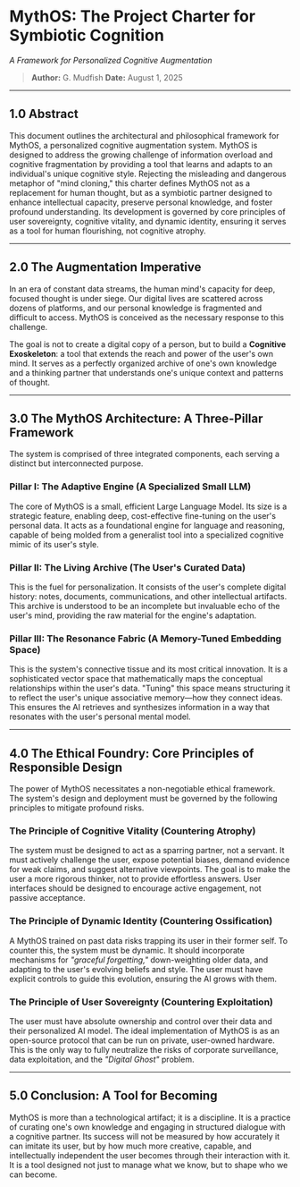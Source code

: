 # MythOS: The Project Charter for Symbiotic Cognition

*A Framework for Personalized Cognitive Augmentation*

> **Author:** G. Mudfish 
> **Date:** August 1, 2025  


---

## 1.0 Abstract

This document outlines the architectural and philosophical framework for MythOS, a personalized cognitive augmentation system. MythOS is designed to address the growing challenge of information overload and cognitive fragmentation by providing a tool that learns and adapts to an individual's unique cognitive style. Rejecting the misleading and dangerous metaphor of "mind cloning," this charter defines MythOS not as a replacement for human thought, but as a symbiotic partner designed to enhance intellectual capacity, preserve personal knowledge, and foster profound understanding. Its development is governed by core principles of user sovereignty, cognitive vitality, and dynamic identity, ensuring it serves as a tool for human flourishing, not cognitive atrophy.

---

## 2.0 The Augmentation Imperative

In an era of constant data streams, the human mind's capacity for deep, focused thought is under siege. Our digital lives are scattered across dozens of platforms, and our personal knowledge is fragmented and difficult to access. MythOS is conceived as the necessary response to this challenge.

The goal is not to create a digital copy of a person, but to build a **Cognitive Exoskeleton**: a tool that extends the reach and power of the user's own mind. It serves as a perfectly organized archive of one's own knowledge and a thinking partner that understands one's unique context and patterns of thought.

---

## 3.0 The MythOS Architecture: A Three-Pillar Framework

The system is comprised of three integrated components, each serving a distinct but interconnected purpose.

### Pillar I: The Adaptive Engine (A Specialized Small LLM)

The core of MythOS is a small, efficient Large Language Model. Its size is a strategic feature, enabling deep, cost-effective fine-tuning on the user's personal data. It acts as a foundational engine for language and reasoning, capable of being molded from a generalist tool into a specialized cognitive mimic of its user's style.

### Pillar II: The Living Archive (The User's Curated Data)

This is the fuel for personalization. It consists of the user's complete digital history: notes, documents, communications, and other intellectual artifacts. This archive is understood to be an incomplete but invaluable echo of the user's mind, providing the raw material for the engine's adaptation.

### Pillar III: The Resonance Fabric (A Memory-Tuned Embedding Space)

This is the system's connective tissue and its most critical innovation. It is a sophisticated vector space that mathematically maps the conceptual relationships within the user's data. "Tuning" this space means structuring it to reflect the user's unique associative memory—how they connect ideas. This ensures the AI retrieves and synthesizes information in a way that resonates with the user's personal mental model.

---

## 4.0 The Ethical Foundry: Core Principles of Responsible Design

The power of MythOS necessitates a non-negotiable ethical framework. The system's design and deployment must be governed by the following principles to mitigate profound risks.

### The Principle of Cognitive Vitality (Countering Atrophy)

The system must be designed to act as a sparring partner, not a servant. It must actively challenge the user, expose potential biases, demand evidence for weak claims, and suggest alternative viewpoints. The goal is to make the user a more rigorous thinker, not to provide effortless answers. User interfaces should be designed to encourage active engagement, not passive acceptance.

### The Principle of Dynamic Identity (Countering Ossification)

A MythOS trained on past data risks trapping its user in their former self. To counter this, the system must be dynamic. It should incorporate mechanisms for *"graceful forgetting,"* down-weighting older data, and adapting to the user's evolving beliefs and style. The user must have explicit controls to guide this evolution, ensuring the AI grows with them.

### The Principle of User Sovereignty (Countering Exploitation)

The user must have absolute ownership and control over their data and their personalized AI model. The ideal implementation of MythOS is as an open-source protocol that can be run on private, user-owned hardware. This is the only way to fully neutralize the risks of corporate surveillance, data exploitation, and the *"Digital Ghost"* problem.

---

## 5.0 Conclusion: A Tool for Becoming

MythOS is more than a technological artifact; it is a discipline. It is a practice of curating one's own knowledge and engaging in structured dialogue with a cognitive partner. Its success will not be measured by how accurately it can imitate its user, but by how much more creative, capable, and intellectually independent the user becomes through their interaction with it. It is a tool designed not just to manage what we know, but to shape who we can become.

